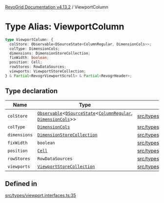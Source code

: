 [RevoGrid Documentation v4.13.2](README.md) / ViewportColumn

# Type Alias: ViewportColumn

```ts
type ViewportColumn: {
  colStore: Observable<DSourceState<ColumnRegular, DimensionCols>>;
  colType: DimensionCols;
  dimensions: DimensionStoreCollection;
  fixWidth: boolean;
  position: Cell;
  rowStores: RowDataSources;
  viewports: ViewportStoreCollection;
} & Partial<RevogrViewportScroll> & Partial<RevogrHeader>;
```

## Type declaration

| Name | Type | Defined in |
| ------ | ------ | ------ |
| `colStore` | [`Observable`](TypeAlias.Observable.md)\<[`DSourceState`](TypeAlias.DSourceState.md)\<[`ColumnRegular`](Interface.ColumnRegular.md), [`DimensionCols`](TypeAlias.DimensionCols.md)\>\> | [src/types/viewport.interfaces.ts:45](https://github.com/revolist/revogrid/blob/4615a8613a8ac5464daeb17d7062361e3e3aa5d1/src/types/viewport.interfaces.ts#L45) |
| `colType` | [`DimensionCols`](TypeAlias.DimensionCols.md) | [src/types/viewport.interfaces.ts:36](https://github.com/revolist/revogrid/blob/4615a8613a8ac5464daeb17d7062361e3e3aa5d1/src/types/viewport.interfaces.ts#L36) |
| `dimensions` | [`DimensionStoreCollection`](TypeAlias.DimensionStoreCollection.md) | [src/types/viewport.interfaces.ts:42](https://github.com/revolist/revogrid/blob/4615a8613a8ac5464daeb17d7062361e3e3aa5d1/src/types/viewport.interfaces.ts#L42) |
| `fixWidth` | `boolean` | [src/types/viewport.interfaces.ts:39](https://github.com/revolist/revogrid/blob/4615a8613a8ac5464daeb17d7062361e3e3aa5d1/src/types/viewport.interfaces.ts#L39) |
| `position` | [`Cell`](Interface.Cell.md) | [src/types/viewport.interfaces.ts:37](https://github.com/revolist/revogrid/blob/4615a8613a8ac5464daeb17d7062361e3e3aa5d1/src/types/viewport.interfaces.ts#L37) |
| `rowStores` | `RowDataSources` | [src/types/viewport.interfaces.ts:44](https://github.com/revolist/revogrid/blob/4615a8613a8ac5464daeb17d7062361e3e3aa5d1/src/types/viewport.interfaces.ts#L44) |
| `viewports` | [`ViewportStoreCollection`](TypeAlias.ViewportStoreCollection.md) | [src/types/viewport.interfaces.ts:41](https://github.com/revolist/revogrid/blob/4615a8613a8ac5464daeb17d7062361e3e3aa5d1/src/types/viewport.interfaces.ts#L41) |

## Defined in

[src/types/viewport.interfaces.ts:35](https://github.com/revolist/revogrid/blob/4615a8613a8ac5464daeb17d7062361e3e3aa5d1/src/types/viewport.interfaces.ts#L35)
